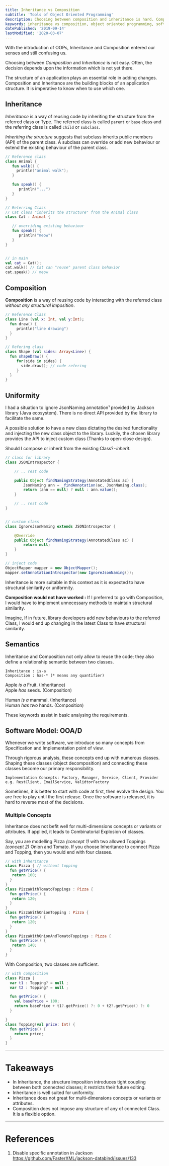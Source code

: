 ```yaml
---
title: Inheritance vs Composition
subtitle: 'Tools of Object Oriented Programming'
description: Choosing between composition and inheritance is hard. Composition and Inheritance are the building blocks of an application structure. It is imperative to know when to use which one.
keywords: inheritance vs composition, object oriented programming, software engineering, inheritance, composition, inheritance in java, inheritance in kotlin
datePublished: '2019-09-14'
lastModified: '2020-03-07'
---
```


With the introduction of OOPs, Inheritance and Composition entered our senses and still confusing us.

Choosing between _Composition_ and _Inheritance_ is not easy. Often, the decision depends upon the information which is not yet there.

The structure of an application plays an essential role in adding changes. Composition and Inheritance are the building blocks of an application structure. It is imperative to know when to use which one.

## Inheritance

_Inheritance_ is a way of reusing code by inheriting the structure from the referred class or Type. The referred class is called `parent` or `base` class and the referring class is called `child` or `subclass`.

_Inheriting the structure_ suggests that subclass inherits public members (API) of the parent class. A subclass can override or add new behaviour or extend the existing behaviour of the parent class.

```kotlin
// Reference class
class Animal {
   fun walk() {
     println("animal walk");
   }

   fun speak() {
      println("...")
   }
}

// Referring Class
// Cat class "inherits the structure" from the Animal class
class Cat : Animal {

   // overriding existing behaviour
   fun speak() {
      println("meow")
   }
}


// in main
val cat = Cat();
cat.walk() // Cat can "reuse" parent class behavior
cat.speak() // meow
```

## Composition

**Composition** is a way of reusing code by interacting with the referred class _without any structural imposition_.

```kotlin
// Reference Class
class Line (val x: Int, val y:Int);
  fun draw() {
     println("line drawing")
  }
}

// Refering class
class Shape (val sides: Array<Line>) {
  fun shapeDraw() {
     for(side in sides) {
       side.draw(); // code refering
     }
  }
}
```

## Uniformity

I had a situation to ignore JsonNaming annotation¹ provided by Jackson library (Java ecosystem). There is no direct API provided by the library to facilitate the same.

A possible solution to have a new class dictating the desired functionality and injecting the new class object to the library. Luckily, the chosen library provides the API to inject custom class (Thanks to open-close design).

Should I compose or inherit from the existing Class? - *inherit*.

```java
// class for library
class JSONIntrospector {

    // .. rest code

    public Object findNamingStrategy(AnnotatedClass ac) {
        JsonNaming ann = _findAnnotation(ac, JsonNaming.class);
        return (ann == null) ? null : ann.value();
    }

    // .. rest code
}


// custom class
class IgnoreJsonNaming extends JSONIntrospector {

    @Override
    public Object findNamingStrategy(AnnotatedClass ac) {
        return null;
    }
}

// inject code
ObjectMapper mapper = new ObjectMapper();
mapper.setAnnotationIntrospector(new IgnoreJsonNaming());

```

Inheritance is more suitable in this context as it is expected to have structural similarity or uniformity.

**Composition would not have worked :**
If I preferred to go with Composition, I would have to implement unnecessary methods to maintain structural similarity.

Imagine, If in future, library developers add new behaviours to the referred Class, I would end up changing in the latest Class to have structural similarity.

## Semantics

Inheritance and Composition not only allow to reuse the code; they also define a relationship semantic between two classes.

```
Inheritance : is-a
Composition : has-* (* means any quantifier)
```

Apple _is a_ Fruit. (Inheritance)  
Apple _has_ seeds. (Composition)

Human _is a_ mammal. (Inheritance)  
Human _has two_ hands. (Composition)

These keywords assist in basic analysing the requirements.

## Software Model: OOA/D

Whenever we write software, we introduce so many concepts from Specification and Implementation point of view.

Through rigorous analysis, these concepts end up with numerous classes. Shaping these classes (object decomposition) and connecting these classes become our primary responsibility.

```
Implementation Concepts: Factory, Manager, Service, Client, Provider
e.g. RestClient, EmailService, ValidtorFactory
```

Sometimes, it is better to start with code at first, then evolve the design. You are free to play until the first release. Once the software is released, it is hard to reverse most of the decisions.

### Multiple Concepts

Inheritance does not befit well for multi-dimensions concepts or variants or attributes. If applied, it leads to Combinatorial Explosion of classes.

Say, you are modelling Pizza _(concept 1)_ with two allowed Toppings _(concept 2)_ Onion and Tomato. If you choose Inheritance to connect Pizza and Topping, then you would end with four classes.

```kotlin
// with inheritance
class Pizza { // without topping
  fun getPrice() {
   return 100;
  }
}
class PizzaWithTomatoToppings : Pizza {
  fun getPrice() {
   return 120;
  }
}
class PizzaWithOnionTopping : Pizza {
  fun getPrice() {
   return 120;
  }
}
class PizzaWithOnionAndTomatoToppings : Pizza {
  fun getPrice() {
   return 140;
  }
}
```

With Composition, two classes are sufficient.

```kotlin
// with composition
class Pizza {
  var t1 : Topping? = null ;
  var t2 : Topping? = null ;

  fun getPrice() {
    val basePrice = 100;
    return basePrice + t1?.getPrice() ?: 0 + t2?.getPrice() ?: 0
  }

}
class Topping(val price: Int) {
  fun getPrice() {
    return price;
  }
}
```

---

# Takeaways

- In Inheritance, the structure imposition introduces tight coupling between both connected classes; it restricts their future editing.
- Inheritance is well suited for uniformity.
- Inheritance does not great for multi-dimensions concepts or variants or attributes.
- Composition does not impose any structure of any of connected Class. It is a flexible option.

---

# References

1. Disable specific annotation in Jackson
   https://github.com/FasterXML/jackson-databind/issues/133
